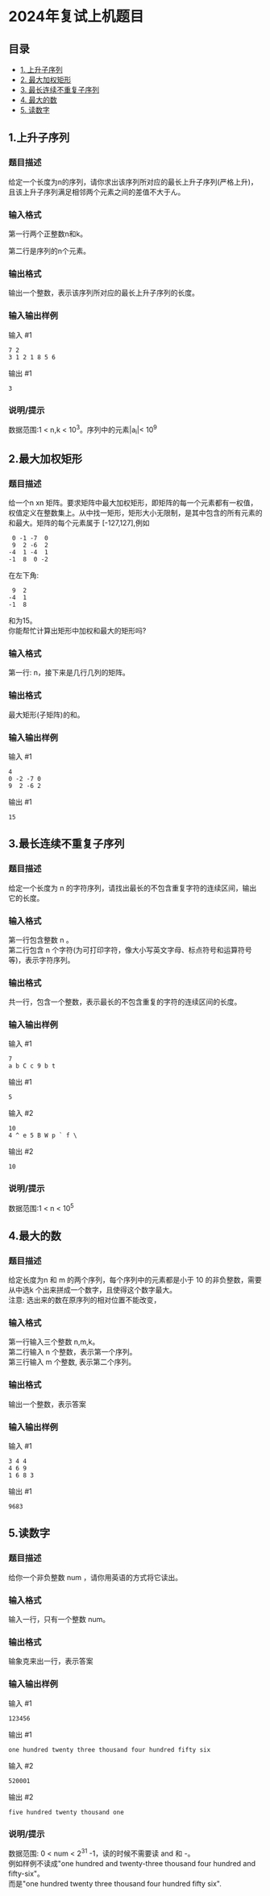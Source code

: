 # 2024年复试上机题目

## 目录

- [1. 上升子序列](#1上升子序列)
- [2. 最大加权矩形](#2最大加权矩形)
- [3. 最长连续不重复子序列](#3最长连续不重复子序列)
- [4. 最大的数](#4最大的数)
- [5. 读数字](#5读数字)

## 1.上升子序列

### 题目描述
给定一个长度为n的序列，请你求出该序列所对应的最长上升子序列(严格上升)，且该上升子序列满足相邻两个元素之间的差值不大于ん。

### 输入格式
第一行两个正整数n和k。

第二行是序列的n个元素。

### 输出格式
输出一个整数，表示该序列所对应的最长上升子序列的长度。

### 输入输出样例
输入 #1
```
7 2
3 1 2 1 8 5 6
```
输出 #1
```
3
```

### 说明/提示
数据范围:1 < n,k < 10<sup>3</sup>。序列中的元素|a<sub>i</sub>|< 10<sup>9</sup>




## 2.最大加权矩形

### 题目描述
给一个n xn 矩阵。要求矩阵中最大加权矩形，即矩阵的每一个元素都有一权值，权值定义在整数集上。从中找一矩形，矩形大小无限制，是其中包含的所有元素的和最大。矩阵的每个元素属于
[-127,127],例如
```
 0 -1 -7  0
 9  2 -6  2
-4  1 -4  1
-1  8  0 -2
```
在左下角:
```
 9  2
-4  1
-1  8
```
和为15。  
你能帮忙计算出矩形中加权和最大的矩形吗?

### 输入格式
第一行: n，接下来是几行几列的矩阵。

### 输出格式
最大矩形(子矩阵)的和。

### 输入输出样例
输入 #1
```
4
0 -2 -7 0
9  2 -6 2
```
输出 #1
```
15
```



##  3.最长连续不重复子序列

### 题目描述
给定一个长度为 n 的字符序列，请找出最长的不包含重复字符的连续区间，输出它的长度。

### 输入格式
第一行包含整数 n 。  
第二行包含 n 个字符(为可打印字符，像大小写英文字母、标点符号和运算符号等)，表示字符序列。

### 输出格式
共一行，包含一个整数，表示最长的不包含重复的字符的连续区间的长度。

### 输入输出样例
输入 #1
```
7
a b C c 9 b t
```
输出 #1
```
5
```
输入 #2
```
10
4 ^ e 5 B W p ` f \
```
输出 #2
```
10
```

### 说明/提示
数据范围:1 < n < 10<sup>5</sup>




##  4.最大的数

### 题目描述
给定长度为n 和 m 的两个序列，每个序列中的元素都是小于 10 的非负整数，需要从中选k 个出来拼成一个数字，且使得这个数字最大。  
注意: 选出来的数在原序列的相对位置不能改变，

### 输入格式
第一行输入三个整数 n,m,k。  
第二行输入 n 个整数，表示第一个序列。  
第三行输入 m 个整数, 表示第二个序列。

### 输出格式
输出一个整数，表示答案

### 输入输出样例
输入 #1
```
3 4 4
4 6 9
1 6 8 3
```
输出 #1
```
9683
```


##  5.读数字

### 题目描述
给你一个非负整数 num ，请你用英语的方式将它读出。

### 输入格式
输入一行，只有一个整数 num。

### 输出格式
输象克来出一行，表示答案

### 输入输出样例
输入 #1
```
123456
```
输出 #1
```
one hundred twenty three thousand four hundred fifty six
```
输入 #2
```
520001
```
输出 #2
```
five hundred twenty thousand one
```
### 说明/提示
数据范围: 0 < num < 2<sup>31</sup> -1，读的时候不需要读 and 和 -。  
例如样例不读成"one hundred and twenty-three thousand four hundred and fifty-six"。  
而是"one hundred twenty three thousand four hundred fifty six".